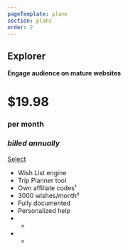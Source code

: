 ```yaml
---
pageTemplate: plans
section: plans
order: 2
---
```



<!--- ![Explorer](../../images/compass.svg) -->

## Explorer
**Engage audience on mature websites**
# $19.98
### per month
### _billed annually_
[Select](/signup/explorer)

- Wish List engine
- Trip Planner tool
- Own affiliate codes¹
- 3000 wishes/month²
- Fully documented
- Personalized help
- -
- -
